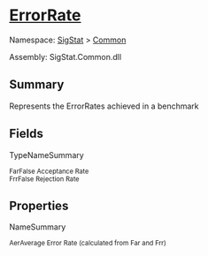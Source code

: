 # [ErrorRate](./ErrorRate.md)

Namespace: [SigStat]() > [Common](./README.md)

Assembly: SigStat.Common.dll

## Summary
Represents the ErrorRates achieved in a benchmark

## Fields

TypeNameSummary

<sub>Far</sub><sub>False Acceptance Rate</sub><br>
<sub>Frr</sub><sub>False Rejection Rate</sub><br>


## Properties

NameSummary

<sub>Aer</sub><sub>Average Error Rate (calculated from Far and Frr)</sub><br>


